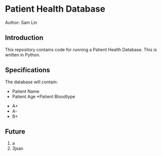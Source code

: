 # Patient Health Database

Author: Sam Lin

## Introduction
This repository contains code for running a Patient Health Database.
This is written in Python.

## Specifications
The database will contain:
* Patient Name
* Patient Age
*Patient Bloodtype
 - A+
 - A-
 - B+
 
 ## Future
 1. a
 2. 3jsao